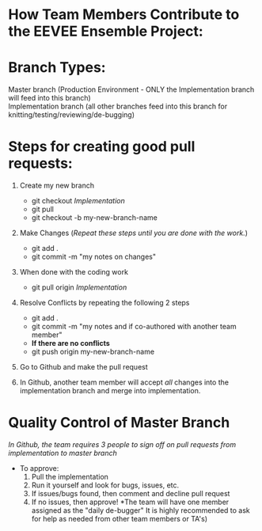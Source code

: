 ﻿# How Team Members Contribute to the EEVEE Ensemble Project:

# Branch Types:
Master branch (Production Environment - ONLY the Implementation branch will feed into this branch) <br>
Implementation branch (all other branches feed into this branch for knitting/testing/reviewing/de-bugging) <br>

# Steps for creating good pull requests:

1. Create my new branch
	- git checkout *Implementation*
	- git pull
	- git checkout -b my-new-branch-name

1. Make Changes (*Repeat these steps until you are done with the work.*)
	- git add .
	- git commit -m "my notes on changes"
1. When done with the coding work
	- git pull origin *Implementation*
1. Resolve Conflicts by repeating the following 2 steps 
	- git add .
	- git commit -m "my notes and if co-authored with another team member"
	- **If there are no conflicts**
	- git push origin my-new-branch-name
1. Go to Github and make the pull request

1. In Github, another team member will accept _all_ changes into the implementation branch and merge into implementation.

# Quality Control of Master Branch
_In Github, the team requires 3 people to sign off on pull requests from implementation to master branch_

- To approve:
	1. Pull the implementation
	1. Run it yourself and look for bugs, issues, etc.
	1. If issues/bugs found, then comment and decline pull request
	1. If no issues, then approve!
*The team will have one member assigned as the "daily de-bugger" It is highly recommended to ask for help as needed from other team members or TA's)


